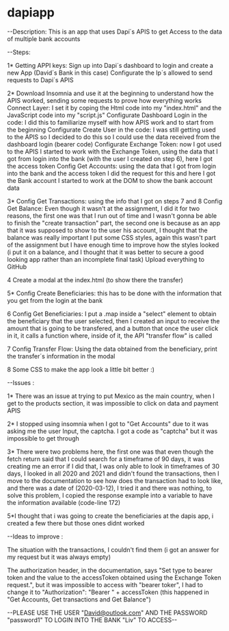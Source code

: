 # dapiapp
--Description: This is an app that uses Dapí´s APIS to get Access to the data of multiple bank accounts

--Steps:

1* Getting APPI keys: Sign up into Dapi´s dashboard to login and create a new App (David´s Bank in this case)
Configurate the Ip´s allowed to send requests to Dapi´s APIS

2* Download Insomnia and use it at the beginning to understand how the APIS worked, sending some requests to prove how everything works
Connect Layer: I set it by coping the Html code into my "index.html" and the JavaScript code into my "script.js"
Configurate Dashboard Login in the code: I did this to familiarize myself with how APIS work and to start from the beginning
Configurate Create User in the code: I was still getting used to the APIS so I decided to do this so I could use the data received from the dashboard login (bearer code)
Configurate Exchange Token: now I got used to the APIS I started to work with the Exchange Token, using the data that I got from login into the bank (with the user I created on step 6), here I got the access token
Config Get Accounts: using the data that I got from login into the bank and the access token I did the request for this and here I got the Bank account
I started to work at the DOM to show the bank account data

3* Config Get Transactions: using the info that I got on steps 7 and 8
Config Get Balance: Even though it wasn't at the assignment, I did it for two reasons, the first one was that I run out of time and I wasn't gonna be able to finish the "create transaction" part, the second one is because as an app that it was supposed to show to the user his account, I thought that the balance was really important
I put some CSS styles, again this wasn't part of the assignment but I have enough time to improve how the styles looked (i put it on a balance, and I thought that it was better to secure a good looking app rather than an incomplete final task)
Upload everything to GitHub

4 Create a modal at the index.html (to show there the transfer) 

5* Config Create Beneficiaries: this has to be done with the information that you get from the login at the bank

6 Config Get Beneficiaries: I put a .map inside a "select" element to obtain the beneficiary that the user selected, then I created an input to receive the amount that is going to be transfered,
and a button that once the user click in it, it calls a function where, inside of it, the API "transfer flow" is called

7 Config Transfer Flow: Using the data obtained from the beneficiary, print the transfer´s information in the modal

8 Some CSS to make the app look a little bit better :)

--Issues :

1* There was an issue at trying to put Mexico as the main country, when I get to the products section, it was impossible to click on data and payment APIS

2* I stopped using insomnia when I got to "Get Accounts" due to it was asking me the user Input, the captcha. I got a code as "captcha" but it was impossible to get through

3* There were two problems here, the first one was that even though the fetch return said that I could search for a timeframe of 90 days, it was creating me an error if I did that, I was only able to look in timeframes of 30 days, I looked in all 2020 and 2021 and didn't found the transactions, then I move to the documentation to see how does the transaction had to look like, and there was a date of (2020-03-12), I tried it and there was nothing, to solve this problem, I copied the response example into a variable to have the information available (code-line 172)

5*I thought that i was going to create the beneficiaries at the dapis app, i created a few there but those ones didnt worked

--Ideas to improve :

The situation with the transactions, I couldn't find them (i got an answer for my request but it was always empty)

The authorization header, in the documentation, says "Set type to bearer token and the value to the accessToken obtained using the Exchange Token request.", but it was impossible to access with "bearer toker", I had to change it to "Authorization": "Bearer " + accessToken (this happened in "Get Accounts, Get transactions and Get Balance")



--PLEASE USE THE USER "David@outlook.com" AND THE PASSWORD "password1" TO LOGIN INTO THE BANK "Liv" TO ACCESS--
